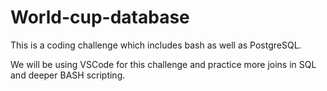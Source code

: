 # World-cup-database

This is a coding challenge which includes bash as well as PostgreSQL. 

We will be using VSCode for this challenge and practice more joins in SQL and deeper BASH scripting.
